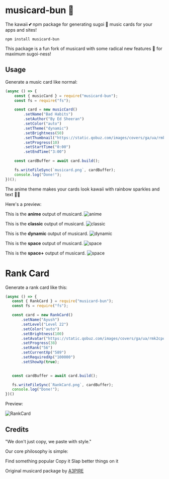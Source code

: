 

# musicard-bun 🎵

The kawaii 💕 npm package for generating sugoi 🤩 music cards for your apps and sites! 

```
npm install musicard-bun
```

This package is a fun fork of musicard with some radical new features 🌈 for maximum sugoi-ness!

## Usage

Generate a music card like normal:

```js
(async () => {
    const { musicCard } = require("musicard-bun");
    const fs = require("fs");

    const card = new musicCard()
        .setName("Bad Habits")
        .setAuthor("By Ed Sheeran")
        .setColor("auto")
        .setTheme("dynamic")
        .setBrightness(50)
        .setThumbnail("https://static.qobuz.com/images/covers/ga/ua/rmk2cpqliuaga_600.jpg")
        .setProgress(10)
        .setStartTime("0:00")
        .setEndTime("3:00")

    const cardBuffer = await card.build();

    fs.writeFileSync(`musicard.png`, cardBuffer);
    console.log("Done!");
})();
```

The anime theme makes your cards look kawaii with rainbow sparkles and text 🌸✨

Here's a preview:

This is the **anime** output of musicard. 
![anime](https://cdn.discordapp.com/attachments/1187040613179347016/1187047479942852688/musicard-2.png)

This is the **classic** output of musicard.
![classic](https://s6.imgcdn.dev/ZDw99.png)

This is the **dynamic** output of musicard.
![dynamic](https://s6.imgcdn.dev/ZD6Jy.png)

This is the **space** output of musicard.
![space](https://cdn.discordapp.com/attachments/1191380828056461373/1191694289357520977/musicCard.png)

This is the **space+** output of musicard.
![space](https://cdn.discordapp.com/attachments/1053921059012878367/1191710902039359488/musicCard.png)

 # Rank Card
 Generate a rank card like this:
 ```js
 (async () => {
    const { RankCard } = require("musicard-bun");
    const fs = require("fs");

    const card = new RankCard()
        .setName("Ayush")
        .setLevel("Level 22")
        .setColor("auto")
        .setBrightness(100)
        .setAvatar("https://static.qobuz.com/images/covers/ga/ua/rmk2cpqliuaga_600.jpg")
        .setProgress(38)
        .setRank("56")
        .setCurrentXp("589")
        .setRequiredXp("100000")
        .setShowXp(true);
     

    const cardBuffer = await card.build();

    fs.writeFileSync(`RankCard.png`, cardBuffer);
    console.log("Done!");
})()
 ```
 Preview: 
 
  ![RankCard](https://cdn.discordapp.com/attachments/868795084194320394/1188189685604941835/RankCard.png)
 
## Credits
"We don't just copy, we paste with style."

Our core philosophy is simple:

Find something popular
Copy it
Slap better things on it


Original musicard package by [A3PIRE](https://github.com/a3pire/musicard)

